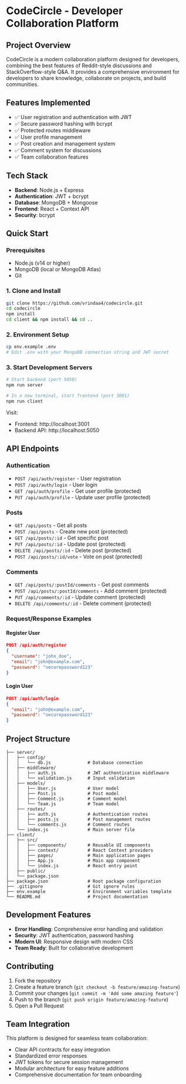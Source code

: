 # CodeCircle - Developer Collaboration Platform

## Project Overview
CodeCircle is a modern collaboration platform designed for developers, combining the best features of Reddit-style discussions and StackOverflow-style Q&A. It provides a comprehensive environment for developers to share knowledge, collaborate on projects, and build communities.

## Features Implemented
- ✅ User registration and authentication with JWT
- ✅ Secure password hashing with bcrypt
- ✅ Protected routes middleware
- ✅ User profile management
- ✅ Post creation and management system
- ✅ Comment system for discussions
- ✅ Team collaboration features

## Tech Stack
- **Backend**: Node.js + Express
- **Authentication**: JWT + bcrypt
- **Database**: MongoDB + Mongoose
- **Frontend**: React + Context API
- **Security**: bcrypt

## Quick Start

### Prerequisites
- Node.js (v14 or higher)
- MongoDB (local or MongoDB Atlas)
- Git

### 1. Clone and Install
```bash
git clone https://github.com/vrindaa4/codecircle.git
cd codecircle
npm install
cd client && npm install && cd ..
```

### 2. Environment Setup
```bash
cp env.example .env
# Edit .env with your MongoDB connection string and JWT secret
```

### 3. Start Development Servers
```bash
# Start backend (port 5050)
npm run server

# In a new terminal, start frontend (port 3001)
npm run client
```

Visit:
- Frontend: http://localhost:3001
- Backend API: http://localhost:5050

## API Endpoints

### Authentication
- `POST /api/auth/register` - User registration
- `POST /api/auth/login` - User login
- `GET /api/auth/profile` - Get user profile (protected)
- `PUT /api/auth/profile` - Update user profile (protected)

### Posts
- `GET /api/posts` - Get all posts
- `POST /api/posts` - Create new post (protected)
- `GET /api/posts/:id` - Get specific post
- `PUT /api/posts/:id` - Update post (protected)
- `DELETE /api/posts/:id` - Delete post (protected)
- `POST /api/posts/:id/vote` - Vote on post (protected)

### Comments
- `GET /api/posts/:postId/comments` - Get post comments
- `POST /api/posts/:postId/comments` - Add comment (protected)
- `PUT /api/comments/:id` - Update comment (protected)
- `DELETE /api/comments/:id` - Delete comment (protected)

### Request/Response Examples

#### Register User
```json
POST /api/auth/register
{
  "username": "john_doe",
  "email": "john@example.com",
  "password": "securepassword123"
}
```

#### Login User
```json
POST /api/auth/login
{
  "email": "john@example.com",
  "password": "securepassword123"
}
```

## Project Structure
```
├── server/
│   ├── config/
│   │   └── db.js              # Database connection
│   ├── middleware/
│   │   ├── auth.js            # JWT authentication middleware
│   │   └── validation.js      # Input validation
│   ├── models/
│   │   ├── User.js            # User model
│   │   ├── Post.js            # Post model
│   │   ├── Comment.js         # Comment model
│   │   └── Team.js            # Team model
│   ├── routes/
│   │   ├── auth.js            # Authentication routes
│   │   ├── posts.js           # Post management routes
│   │   └── comments.js        # Comment routes
│   └── index.js               # Main server file
├── client/
│   ├── src/
│   │   ├── components/        # Reusable UI components
│   │   ├── context/           # React Context providers
│   │   ├── pages/             # Main application pages
│   │   ├── App.js             # Main app component
│   │   └── index.js           # React entry point
│   ├── public/
│   └── package.json
├── package.json               # Root package configuration
├── .gitignore                 # Git ignore rules
├── env.example                # Environment variables template
└── README.md                  # Project documentation
```

## Development Features
- **Error Handling**: Comprehensive error handling and validation
- **Security**: JWT authentication, password hashing
- **Modern UI**: Responsive design with modern CSS
- **Team Ready**: Built for collaborative development

## Contributing
1. Fork the repository
2. Create a feature branch (`git checkout -b feature/amazing-feature`)
3. Commit your changes (`git commit -m 'Add some amazing feature'`)
4. Push to the branch (`git push origin feature/amazing-feature`)
5. Open a Pull Request


## Team Integration
This platform is designed for seamless team collaboration:
- Clear API contracts for easy integration
- Standardized error responses
- JWT tokens for secure session management
- Modular architecture for easy feature additions
- Comprehensive documentation for team onboarding 
